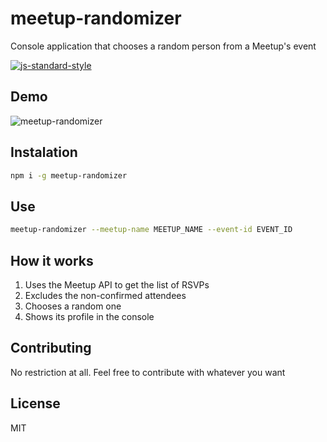 # meetup-randomizer

Console application that chooses a random person from a Meetup's event

[![js-standard-style](https://img.shields.io/badge/code%20style-standard-brightgreen.svg)](http://standardjs.com/)

## Demo

![meetup-randomizer](https://raw.githubusercontent.com/durancristhian/meetup-randomizer/master/images/meetup-randomizer-demo.gif)

## Instalation

```bash
npm i -g meetup-randomizer
```

## Use

```bash
meetup-randomizer --meetup-name MEETUP_NAME --event-id EVENT_ID
```

## How it works

1. Uses the Meetup API to get the list of RSVPs
2. Excludes the non-confirmed attendees
3. Chooses a random one
4. Shows its profile in the console

## Contributing

No restriction at all. Feel free to contribute with whatever you want

## License

MIT
